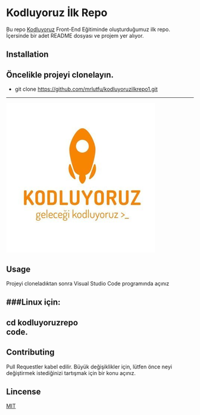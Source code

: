 # Kodluyoruz İlk Repo
Bu repo [Kodluyoruz](https://patika.dev) Front-End Eğitiminde oluşturduğumuz ilk repo. İçersinde bir adet README dosyası ve projem yer alıyor.

## Installation

Öncelikle projeyi clonelayın.
---
- git clone https://github.com/mrlutfu/kodluyoruzilkrepo1.git
---
![Kodluyoruz Logo](https://raw.githubusercontent.com/Kodluyoruz/taskforce/git/git/markdown-nedir-nasil-kullaniriz-/figures/kodluyoruz_logo.jpg)
## Usage
Projeyi cloneladıktan sonra Visual Studio Code programında açınız

###Linux için:
---
cd kodluyoruzrepo<br>
code.
---
## Contributing

Pull Requestler kabel edilir. Büyük değişiklikler için, lütfen önce neyi değiştirmek
istediğinizi tartışmak için bir konu açınız.

## Lincense

[MIT](https://www.goolge.com)


